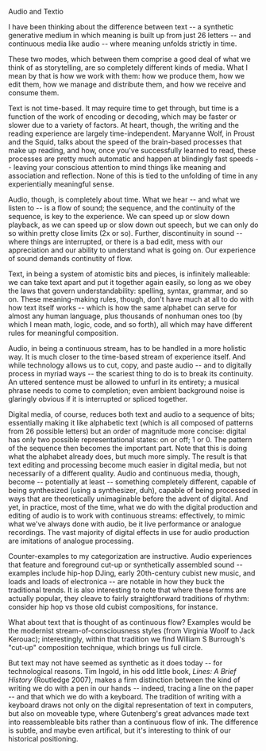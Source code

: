 Audio and Textio

I have been thinking about the difference between text -- a synthetic generative medium in which meaning is built up from just 26 letters -- and continuous media like audio -- where meaning unfolds strictly in time.

These two modes, which between them comprise a good deal of what we think of as storytelling, are so completely different kinds of media. What I mean by that is how we work with them: how we produce them, how we edit them, how we manage and distribute them, and how we receive and consume them. 

Text is not time-based. It may require time to get through, but time is a function of the work of encoding or decoding, which may be faster or slower due to a variety of factors. At heart, though, the writing and the reading experience are largely time-independent. Maryanne Wolf, in Proust and the Squid, talks about the speed of the brain-based processes that make up reading, and how, once you've successfully learned to read, these processes are pretty much automatic and happen at blindingly fast speeds -- leaving your conscious attention to mind things like meaning and association and reflection. None of this is tied to the unfolding of time in any experientially meaningful sense.

Audio, though, is completely about time. What we hear -- and what we listen to -- is a flow of sound; the sequence, and the continuity of the sequence, is key to the experience. We can speed up or slow down playback, as we can speed up or slow down out speech, but we can only do so within pretty close limits (2x or so). Further, discontinuity in sound -- where things are interrupted, or there is a bad edit, mess with our appreciation and our ability to understand what is going on. Our experience of sound demands continutity of flow.

Text, in being a system of atomistic bits and pieces, is infinitely malleable: we can take text apart and put it together again easily, so long as we obey the laws that govern understandability: spelling, syntax, grammar, and so on. These meaning-making rules, though, don't have much at all to do with how text itself works -- which is how the same alphabet can serve for almost any human language, plus thousands of nonhuman ones too (by which I mean math, logic, code, and so forth), all which may have different rules for meaningful composition.

Audio, in being a continuous stream, has to be handled in a more holistic way. It is much closer to the time-based stream of experience itself. And while technology allows us to cut, copy, and paste audio -- and to digitally process in myriad ways -- the scariest thing to do is to break its continuity. An uttered sentence must be allowed to unfurl in its entirety; a musical phrase needs to come to completion; even ambient background noise is glaringly obvious if it is interrupted or spliced together.

Digital media, of course, reduces both text and audio to a sequence of bits; essentially making it like alphabetic text (which is all composed of patterns from 26 possible letters) but an order of magnitude more concise: digital has only two possible representational states: on or off; 1 or 0. The pattern of the sequence then becomes the important part. Note that this is doing what the alphabet already does, but much more simply. The result is that text editing and processing become much easier in digital media, but not necessarily of a different quality. Audio and continuous media, though, become -- potentially at least -- something completely different, capable of being synthesized (using a synthesizer, duh), capable of being processed in ways that are theoretically unimaginable before the advent of digital. And yet, in practice, most of the time, what we do with the digital production and editing of audio is to work with continuous streams: effectively, to mimic what we've always done with audio, be it live performance or analogue recordings. The vast majority of digital effects in use for audio production are imitations of analogue processing.

Counter-examples to my categorization are instructive. Audio experiences that feature and foreground cut-up or synthetically assembled sound -- examples include hip-hop DJing, early 20th-century cubist new music, and loads and loads of electronica -- are notable in how they buck the traditional trends. It is also interesting to note that where these forms are actually popular, they cleave to fairly straightforward traditions of rhythm: consider hip hop vs those old cubist compositions, for instance. 

What about text that is thought of as continuous flow? Examples would be the modernist stream-of-consciousness styles (from Virginia Woolf to Jack Kerouac); interestingly, within that tradition we find William S Burrough's "cut-up" composition technique, which brings us full circle.

But text may not have seemed as synthetic as it does today -- for technological reasons. Tim Ingold, in his odd little book, *Lines: A Brief History* (Routledge 2007), makes a firm distinction between the kind of writing we do with a pen in our hands -- indeed, tracing a line on the paper -- and that which we do with a keyboard. The tradition of writing with a keyboard draws not only on the digital representation of text in computers, but also on moveable type, where Gutenberg's great advances made text into reassembleable bits rather than a continuous flow of ink. The difference is subtle, and maybe even artifical, but it's interesting to think of our historical positioning.

